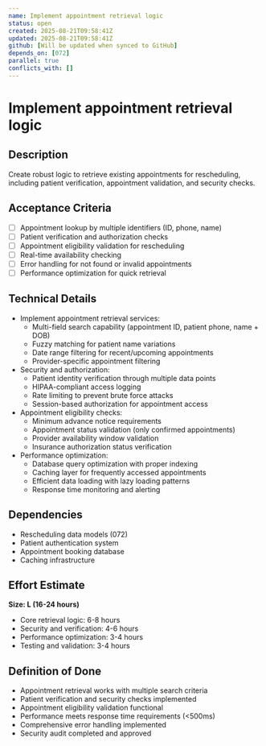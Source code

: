 ```yaml
---
name: Implement appointment retrieval logic
status: open
created: 2025-08-21T09:58:41Z
updated: 2025-08-21T09:58:41Z
github: [Will be updated when synced to GitHub]
depends_on: [072]
parallel: true
conflicts_with: []
---
```


# Implement appointment retrieval logic

## Description
Create robust logic to retrieve existing appointments for rescheduling, including patient verification, appointment validation, and security checks.

## Acceptance Criteria
- [ ] Appointment lookup by multiple identifiers (ID, phone, name)
- [ ] Patient verification and authorization checks
- [ ] Appointment eligibility validation for rescheduling
- [ ] Real-time availability checking
- [ ] Error handling for not found or invalid appointments
- [ ] Performance optimization for quick retrieval

## Technical Details
- Implement appointment retrieval services:
  - Multi-field search capability (appointment ID, patient phone, name + DOB)
  - Fuzzy matching for patient name variations
  - Date range filtering for recent/upcoming appointments
  - Provider-specific appointment filtering
- Security and authorization:
  - Patient identity verification through multiple data points
  - HIPAA-compliant access logging
  - Rate limiting to prevent brute force attacks
  - Session-based authorization for appointment access
- Appointment eligibility checks:
  - Minimum advance notice requirements
  - Appointment status validation (only confirmed appointments)
  - Provider availability window validation
  - Insurance authorization status verification
- Performance optimization:
  - Database query optimization with proper indexing
  - Caching layer for frequently accessed appointments
  - Efficient data loading with lazy loading patterns
  - Response time monitoring and alerting

## Dependencies
- Rescheduling data models (072)
- Patient authentication system
- Appointment booking database
- Caching infrastructure

## Effort Estimate
**Size: L (16-24 hours)**
- Core retrieval logic: 6-8 hours
- Security and verification: 4-6 hours
- Performance optimization: 3-4 hours
- Testing and validation: 3-4 hours

## Definition of Done
- Appointment retrieval works with multiple search criteria
- Patient verification and security checks implemented
- Appointment eligibility validation functional
- Performance meets response time requirements (<500ms)
- Comprehensive error handling implemented
- Security audit completed and approved
